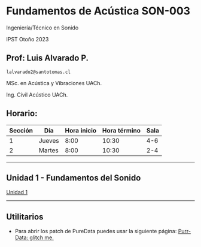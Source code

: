 # Fundamentos de Acústica SON-003

Ingeniería/Técnico en Sonido

IPST Otoño 2023

## Prof: Luis Alvarado P.

```lalvarado2@santotomas.cl```

MSc. en Acústica y Vibraciones UACh.

Ing. Civil Acústico UACh.

## Horario:

| Sección | Día | Hora inicio | Hora término | Sala |
| --- | --- | --- | --- | --- |
| 1   | Jueves | 8:00 | 10:30 | 4-6 |
| 2   | Martes | 8:00 | 10:30 | 2-4 |

---

## Unidad 1 - Fundamentos del Sonido

[Unidad 1](https://mybinder.org/v2/gh/alvaradolucho/fundamentos_de_acustica/HEAD?labpath=clases%2Funidad1-fundamentos_del_sonido.ipynb)

---

## Utilitarios

* Para abrir los patch de PureData puedes usar la siguiente página: [Purr-Data: glitch me.](https://purrdata.glitch.me/)